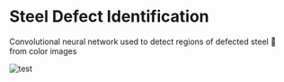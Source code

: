 # Steel Defect Identification
Convolutional neural network used to detect regions of defected steel 🔩from color images

![test](https://i.imgur.com/C3fIGiT.png)
